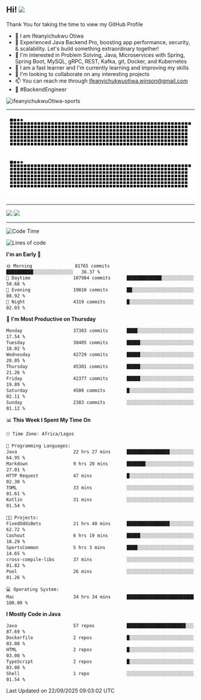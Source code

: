 <!-- BLOG-POST-LIST:START --><!-- BLOG-POST-LIST:END -->

## Hi! <img src="https://media.giphy.com/media/hvRJCLFzcasrR4ia7z/giphy.gif" width="4%"> 

Thank You for taking the time to view my GitHub Profile

- 👋 I am Ifeanyichukwu Otiwa
- 🚀 Experienced Java Backend Pro, boosting app performance, security, & scalability. Let's build something extraordinary together!
- 👀 I'm interested in Problem Solving, Java, Microservices with Spring, Spring Boot, MySQL, gRPC, REST, Kafka, git, Docker, and Kubernetes
- 🌱 I am a fast learner and I'm currently learning and improving my skills
- 💞️ I'm looking to collaborate on any interesting projects
- 📫 You can reach me through ifeanyichukwuotiwa.winson@gmail.com
- 🚀 #BackendEngineer

<p align="left" marginTop="10px"> <img src="https://komarev.com/ghpvc/?username=ifeanyichukwuOtiwa-sports&label=Profile%20views&color=0e75b6&style=for-the-badge" alt="ifeanyichukwuOtiwa-sports" /> </p>

***

<!--🐍📈SNAKEGRAPH / 🌐WEBSITE: https://github.com/Platane/snk -->
![github contribution grid snake animation](https://raw.githubusercontent.com/ifeanyichukwuOtiwa-sports/ifeanyichukwuOtiwa-sports/output/github-contribution-grid-snake-dark.svg#gh-dark-mode-only)![github contribution grid snake animation](https://raw.githubusercontent.com/ifeanyichukwuOtiwa-sports/ifeanyichukwuOtiwa-sports/output/github-contribution-grid-snake.svg#gh-light-mode-only)

***

<p float="left">
  <img float="left" src="https://github-readme-stats.vercel.app/api?username=ifeanyichukwuOtiwa-sports&count_private=true&include_all_commits=true&theme=react&show_icons=true" />
  <img float="right" src="https://github-readme-stats.vercel.app/api/top-langs/?username=ifeanyichukwuOtiwa-sports&layout=compact&show_icons=true&theme=react" /> 
</p>

***



<!--START_SECTION:waka-->
![Code Time](http://img.shields.io/badge/Code%20Time-4%2C238%20hrs%2024%20mins-blue)

![Lines of code](https://img.shields.io/badge/From%20Hello%20World%20I%27ve%20Written-60.7%20million%20lines%20of%20code-blue)

**I'm an Early 🐤** 

```text
🌞 Morning                81765 commits       ██████████░░░░░░░░░░░░░░░   38.37 % 
🌆 Daytime                107984 commits      █████████████░░░░░░░░░░░░   50.68 % 
🌃 Evening                19010 commits       ██░░░░░░░░░░░░░░░░░░░░░░░   08.92 % 
🌙 Night                  4319 commits        █░░░░░░░░░░░░░░░░░░░░░░░░   02.03 % 
```
📅 **I'm Most Productive on Thursday** 

```text
Monday                   37383 commits       ████░░░░░░░░░░░░░░░░░░░░░   17.54 % 
Tuesday                  38405 commits       █████░░░░░░░░░░░░░░░░░░░░   18.02 % 
Wednesday                42729 commits       █████░░░░░░░░░░░░░░░░░░░░   20.05 % 
Thursday                 45301 commits       █████░░░░░░░░░░░░░░░░░░░░   21.26 % 
Friday                   42377 commits       █████░░░░░░░░░░░░░░░░░░░░   19.89 % 
Saturday                 4500 commits        █░░░░░░░░░░░░░░░░░░░░░░░░   02.11 % 
Sunday                   2383 commits        ░░░░░░░░░░░░░░░░░░░░░░░░░   01.12 % 
```


📊 **This Week I Spent My Time On** 

```text
🕑︎ Time Zone: Africa/Lagos

💬 Programming Languages: 
Java                     22 hrs 27 mins      ████████████████░░░░░░░░░   64.95 % 
Markdown                 9 hrs 20 mins       ███████░░░░░░░░░░░░░░░░░░   27.01 % 
HTTP Request             47 mins             █░░░░░░░░░░░░░░░░░░░░░░░░   02.30 % 
TOML                     33 mins             ░░░░░░░░░░░░░░░░░░░░░░░░░   01.61 % 
Kotlin                   31 mins             ░░░░░░░░░░░░░░░░░░░░░░░░░   01.54 % 

🐱‍💻 Projects: 
FixedOddsBets            21 hrs 40 mins      ████████████████░░░░░░░░░   62.72 % 
Cashout                  6 hrs 19 mins       █████░░░░░░░░░░░░░░░░░░░░   18.29 % 
SportsCommon             5 hrs 3 mins        ████░░░░░░░░░░░░░░░░░░░░░   14.65 % 
cross-compile-libs       37 mins             ░░░░░░░░░░░░░░░░░░░░░░░░░   01.82 % 
Pool                     26 mins             ░░░░░░░░░░░░░░░░░░░░░░░░░   01.26 % 

💻 Operating System: 
Mac                      34 hrs 34 mins      █████████████████████████   100.00 % 
```

**I Mostly Code in Java** 

```text
Java                     57 repos            ██████████████████████░░░   87.69 % 
Dockerfile               2 repos             █░░░░░░░░░░░░░░░░░░░░░░░░   03.08 % 
HTML                     2 repos             █░░░░░░░░░░░░░░░░░░░░░░░░   03.08 % 
TypeScript               2 repos             █░░░░░░░░░░░░░░░░░░░░░░░░   03.08 % 
Shell                    1 repo              ░░░░░░░░░░░░░░░░░░░░░░░░░   01.54 % 
```




 Last Updated on 22/09/2025 09:03:02 UTC
<!--END_SECTION:waka-->

<!--
<p align="center">
![trophy](https://github-profile-trophy.vercel.app/?username=ifeanyichukwuOtiwa-sports&theme=onedark) (https://github.com/ryo-ma/github-profile-trophy)
</p>
-->

<!---
ifeanyi-otiwa/ifeanyi-otiwa is a ✨ special ✨ repository because its `README.md` (this file) appears on your GitHub profile.
You can click the Preview link to take a look at your changes.
--->
